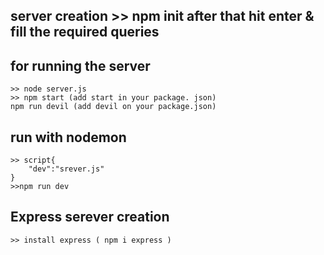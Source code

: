 ## server creation >> npm init after that hit enter & fill the required queries

## for running the server
    >> node server.js
    >> npm start (add start in your package. json)
    npm run devil (add devil on your package.json)

## run with nodemon

    >> script{
        "dev":"srever.js"
    }
    >>npm run dev

## Express serever creation
    >> install express ( npm i express )